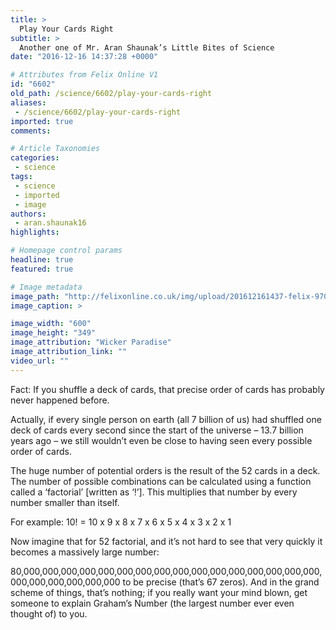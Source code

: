 ```yaml
---
title: >
  Play Your Cards Right
subtitle: >
  Another one of Mr. Aran Shaunak’s Little Bites of Science
date: "2016-12-16 14:37:28 +0000"

# Attributes from Felix Online V1
id: "6602"
old_path: /science/6602/play-your-cards-right
aliases:
 - /science/6602/play-your-cards-right
imported: true
comments:

# Article Taxonomies
categories:
 - science
tags:
 - science
 - imported
 - image
authors:
 - aran.shaunak16
highlights:

# Homepage control params
headline: true
featured: true

# Image metadata
image_path: "http://felixonline.co.uk/img/upload/201612161437-felix-9705875125_ffc9a496b3_o.jpg"
image_caption: >

image_width: "600"
image_height: "349"
image_attribution: "Wicker Paradise"
image_attribution_link: ""
video_url: ""
---
```


Fact: If you shuffle a deck of cards, that precise order of cards has probably never happened before.

Actually, if every single person on earth (all 7 billion of us) had shuffled one deck of cards every second since the start of the universe – 13.7 billion years ago – we still wouldn’t even be close to having seen every possible order of cards.

The huge number of potential orders is the result of the 52 cards in a deck. The number of possible combinations can be calculated using a function called a ‘factorial’ [written as ‘!’]. This multiplies that number by every number smaller than itself.

For example:
10! = 10 x 9 x 8 x 7 x 6 x 5 x 4 x 3 x 2 x 1

Now imagine that for 52 factorial, and it’s not hard to see that very quickly it becomes a massively large number:

80,000,000,000,000,000,000,000,000,000,000,000,000,000,000,000,000,000,000,000,000,000,000 to be precise (that’s 67 zeros). And in the grand scheme of things, that’s nothing; if you really want your mind blown, get someone to explain Graham’s Number (the largest number ever even thought of) to you.


